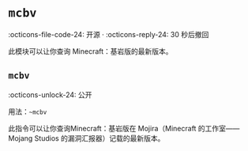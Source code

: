 # `mcbv`

:octicons-file-code-24: 开源 ·
:octicons-reply-24: 30 秒后撤回

此模块可以让你查询 Minecraft：基岩版的最新版本。

## `mcbv`
:octicons-unlock-24: 公开

用法：`~mcbv`

此指令可以让你查询Minecraft：基岩版在 Mojira（Minecraft 的工作室——Mojang Studios 的漏洞汇报器）记载的最新版本。
